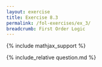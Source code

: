 ```yaml
---
layout: exercise
title: Exercise 8.3
permalink: /fol-exercises/ex_3/
breadcrumb: First Order Logic
---
```


{% include mathjax_support %}

<div><i class="arrow-up loader" data-chapter="fol-exercises" data-exercise="ex_3" data-rating="0"></i></div>
{% include_relative question.md %}
